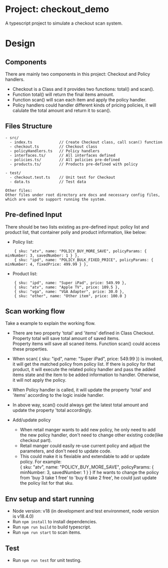 # Project: checkout_demo
A typescript project to simulate a checkout scan system.

# Design
## Components 
There are mainly two components in this project: Checkout and Policy handlers.  
- Checkout is a Class and it provides two functions: total() and scan(). 
- Function total() will return the final items amount. 
- Function scan() will scan each item and apply the policy handler.    
- Policy handlers could handler different kinds of pricing policies, it will calulate the total amount and return it to scan().  
## Files Structure
```
- src/
  - index.ts            // Create Checkout class, call scan() function
  - checkout.ts         // Checkout class
  - policyHandlers.ts   // Policy handlers
  - interfaces.ts/      // All interfaces defined
  - policies.ts/        // All policies pre-defined
  - products.ts/        // Products pre-defined with policy

- test/
  - checkout.test.ts    // Unit test for Checkout
  - data.ts             // Test data

Other files:
Other files under root directory are docs and necessary config files, which are used to support running the system. 
```
## Pre-defined Input
There should be two lists existing as pre-defined input: policy list and product list, that container poliy and product information, like below: 
  - Policy list: 
```
    { sku: "atv", name: "POLICY_BUY_MORE_SAVE", policyParams: { minNumber: 3, savedNumber: 1 } },
    { sku: "ipd", name: "POLICY_BULK_FIXED_PRICE", policyParams: { minNumber: 4, fixedPrice: 499.99 } },
```
  - Product list: 
```
    { sku: "ipd", name: "Super iPad", price: 549.99 },
    { sku: "atv", name: "Apple TV", price: 109.5 },
    { sku: "vga", name: "VGA Adapter", price: 30.0 },
    { sku: "other", name: "Other item", price: 100.0 }
```

## Scan working flow
Take a example to explain the working flow. 
  - There are two property 'total' and 'items' defined in Class Checkout. 
    Property total will save total amount of saved items.  
    Property items will save all scaned items. 
    Function scan() could access these properties. 
  - When scan( { sku: "ipd", name: "Super iPad", price: 549.99 }) is invoked, it will get the matched policy from policy list. If there is policy for that product, it will execute the related policy handler 
    and pass the added items state and the item to be added information to handler. Otherwise, it will not apply the policy.
  - When Policy handler is called, it will update the property 'total' and 'items' according to the logic inside handler.
  - In above way, scan() could always get the latest total amount and update the property 'total accordingly.

- Add/update policy
   - When retail manger wants to add new policy, he only need to add the new policy handler, don't need to change other existing code(like checkout part). 
   - Retail manger could easily re-use current policy and adjust the parameters, and don't need to update code. 
   - This could make it is flexiable and extendable to add or update policy.
   For example:   
   { sku: "atv", name: "POLICY_BUY_MORE_SAVE", policyParams: { minNumber: 3, savedNumber: 1 } }
   If he wants to change the policy from 'buy 3 take 1 free' to 'buy 6 take 2 free', he could just update the policy list for that sku. 

## Env setup and start running
- Node version: v18 (in development and test environment, node version is v18.4.0)
- Run `npm install` to install dependencies.
- Run `npm run build` to build typescript. 
- Run `npm run start` to scan items.

## Test 

- Run `npm run test` for unit testing.